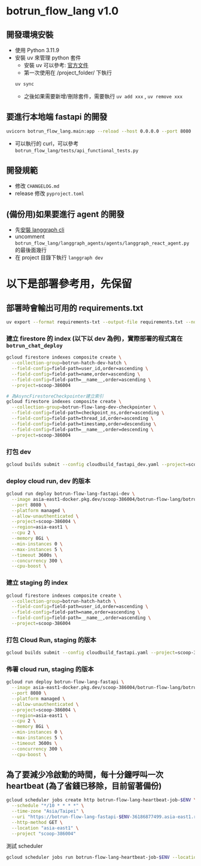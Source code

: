 # botrun_flow_lang v1.0

## 開發環境安裝
- 使用 Python 3.11.9
- 安裝 uv 來管理 python 套件
  - 安裝 uv 可以參考: [官方文件](https://docs.astral.sh/uv/getting-started/installation/)
  - 第一次使用在 /project_folder/ 下執行
  ```bash
  uv sync
  ```
  - 之後如果需要新增/刪除套件，需要執行 `uv add xxx` , `uv remove xxx`


## 要進行本地端 fastapi 的開發
```bash
uvicorn botrun_flow_lang.main:app --reload --host 0.0.0.0 --port 8080
```
- 可以執行的 curl，可以參考 `botrun_flow_lang/tests/api_functional_tests.py`

## 開發規範
- 修改 `CHANGELOG.md`
- release 修改 `pyproject.toml`

## (備份用)如果要進行 agent 的開發
- 先[安裝 langgraph cli](https://langchain-ai.github.io/langgraph/tutorials/langgraph-platform/local-server/)
- uncomment `botrun_flow_lang/langgraph_agents/agents/langgraph_react_agent.py` 的最後面幾行
- 在 project 目錄下執行 `langgraph dev`


# 以下是部署參考用，先保留
## 部署時會輸出可用的 requirements.txt
```bash
uv export --format requirements-txt --output-file requirements.txt --no-hashes
```
### 建立 firestore 的 index (以下以 dev 為例)，實際部署的程式寫在 `botrun_chat_deploy`
```bash
gcloud firestore indexes composite create \
  --collection-group=botrun-hatch-dev-hatch \
  --field-config=field-path=user_id,order=ascending \
  --field-config=field-path=name,order=ascending \
  --field-config=field-path=__name__,order=ascending \
  --project=scoop-386004

# 為AsyncFirestoreCheckpointer建立索引
gcloud firestore indexes composite create \
  --collection-group=botrun-flow-lang-dev-checkpointer \
  --field-config=field-path=checkpoint_ns,order=ascending \
  --field-config=field-path=thread_id,order=ascending \
  --field-config=field-path=timestamp,order=descending \
  --field-config=field-path=__name__,order=descending \
  --project=scoop-386004
```

### 打包 dev
```bash
gcloud builds submit --config cloudbuild_fastapi_dev.yaml --project=scoop-386004
```
### deploy cloud run, dev 的版本
```bash
gcloud run deploy botrun-flow-lang-fastapi-dev \
  --image asia-east1-docker.pkg.dev/scoop-386004/botrun-flow-lang/botrun-flow-lang-fastapi-dev \
  --port 8080 \
  --platform managed \
  --allow-unauthenticated \
  --project=scoop-386004 \
  --region=asia-east1 \
  --cpu 2 \
  --memory 8Gi \
  --min-instances 0 \
  --max-instances 5 \
  --timeout 3600s \
  --concurrency 300 \
  --cpu-boost \
```

### 建立 staging 的 index
```bash
gcloud firestore indexes composite create \
  --collection-group=botrun-hatch-hatch \
  --field-config=field-path=user_id,order=ascending \
  --field-config=field-path=name,order=ascending \
  --field-config=field-path=__name__,order=ascending \
  --project=scoop-386004
```

### 打包 Cloud Run, staging 的版本
```bash
gcloud builds submit --config cloudbuild_fastapi.yaml --project=scoop-386004
```

### 佈署 cloud run, staging 的版本
```bash
gcloud run deploy botrun-flow-lang-fastapi \
  --image asia-east1-docker.pkg.dev/scoop-386004/botrun-flow-lang/botrun-flow-lang-fastapi \
  --port 8080 \
  --platform managed \
  --allow-unauthenticated \
  --project=scoop-386004 \
  --region=asia-east1 \
  --cpu 2 \
  --memory 8Gi \
  --min-instances 0 \
  --max-instances 5 \
  --timeout 3600s \
  --concurrency 300 \
  --cpu-boost \
```

## 為了要減少冷啟動的時間，每十分鐘呼叫一次 heartbeat (為了省錢已移除，目前留著備份)
```bash
gcloud scheduler jobs create http botrun-flow-lang-heartbeat-job-$ENV \
  --schedule "*/10 * * * *" \
  --time-zone "Asia/Taipei" \
  --uri "https://botrun-flow-lang-fastapi-$ENV-36186877499.asia-east1.run.app/heartbeat" \
  --http-method GET \
  --location "asia-east1" \
  --project "scoop-386004"
```
測試 scheduler
```bash
gcloud scheduler jobs run botrun-flow-lang-heartbeat-job-$ENV --location "asia-east1" --project "scoop-386004"
```
